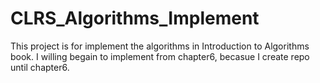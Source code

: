 # CLRS_Algorithms_Implement
This project is for implement the algorithms in Introduction to Algorithms book.
I willing begain to implement from chapter6, becasue I create repo until chapter6.
